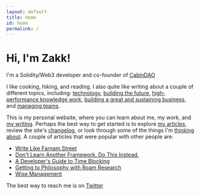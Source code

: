 ```yaml
---
layout: default
title: Home
id: home
permalink: /
---
```


# Hi, I'm Zakk!

I'm a Solidity/Web3 developer and co-founder of [CabinDAO](https://www.creatorcabins.com/)

I like cooking, hiking, and reading. I also quite like writing about a couple of different topics, including: [technology](/technology), [building the future](/building-the-future), [high-performance knowledge work](/high-performance-knowledge-work), [building a great and sustaining business](/great-business), and [managing teams](/management).

This is my personal website, where you can learn about me, my work, and [my writing](/articles). Perhaps the best way to get started is to explore [my articles](/articles), review the site's [changelog](/changelog), or look through some of the things I'm [thinking about](/domains). A couple of articles that were popular with other people are:

- [Write Like Farnam Street](/write-like-farnam-street)
- [Don't Learn Another Framework. Do This Instead.](/dont-learn-another-framework-do-this-instead)
- [A Developer's Guide to Time Blocking](/a-developers-guide-to-time-blocking)
- [Getting to Philosophy with Roam Research](/getting-to-philosophy-with-roam-research)
- [Wise Management](/wise-management)

The best way to reach me is on [Twitter](https://twitter.com/0xZakk)
